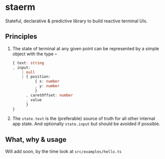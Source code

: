 # staerm

Stateful, declarative & predictive library to build reactive terminal UIs.

## Principles

1. The state of terminal at any given point can be represented by a simple object with the type &ndash;

    ```typescript
    { text: string
    , input:
        | null
        | { position:
              { x: number
              , y: number
              }
          , caretOffset: number
          , value
          }
    }
    ```

2. The `state.text` is the (preferable) source of truth for all other internal app state. And optionally `state.input` but should be avoided if possible.

## What, why & usage

Will add soon, by the time look at `src/examples/hello.ts`
